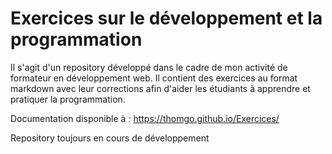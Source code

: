# Exercices sur le développement et la programmation

Il s'agit d'un repository développé dans le cadre de mon activité de formateur en développement web. Il contient des exercices au format markdown avec leur corrections afin d'aider les étudiants à apprendre et pratiquer la programmation.

Documentation disponible à : https://thomgo.github.io/Exercices/

Repository toujours en cours de développement

